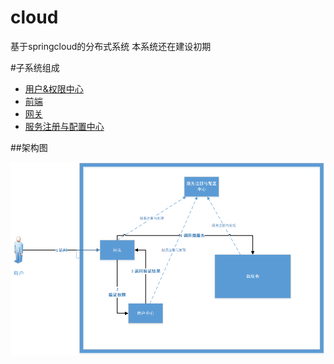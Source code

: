 # cloud
 基于springcloud的分布式系统
 本系统还在建设初期

#子系统组成

* [用户&权限中心](https://github.com/HideoutGroup/user-auth-service)
* [前端](https://github.com/HideoutGroup/web)
* [网关](https://github.com/HideoutGroup/gateway)
* [服务注册与配置中心](https://github.com/HideoutGroup/reg-config-service)

##架构图

![](./tu/架构图.png)  










